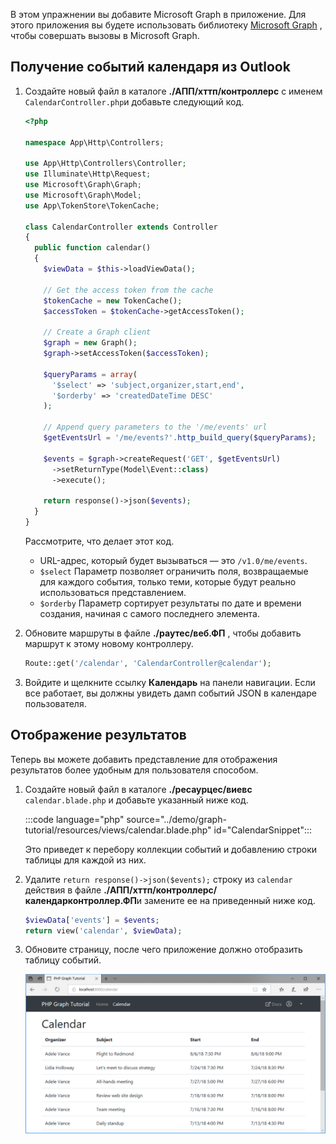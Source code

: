 <!-- markdownlint-disable MD002 MD041 -->

В этом упражнении вы добавите Microsoft Graph в приложение. Для этого приложения вы будете использовать библиотеку [Microsoft Graph](https://github.com/microsoftgraph/msgraph-sdk-php) , чтобы совершать вызовы в Microsoft Graph.

## <a name="get-calendar-events-from-outlook"></a>Получение событий календаря из Outlook

1. Создайте новый файл в каталоге **./АПП/хттп/контроллерс** с именем `CalendarController.php`и добавьте следующий код.

    ```php
    <?php

    namespace App\Http\Controllers;

    use App\Http\Controllers\Controller;
    use Illuminate\Http\Request;
    use Microsoft\Graph\Graph;
    use Microsoft\Graph\Model;
    use App\TokenStore\TokenCache;

    class CalendarController extends Controller
    {
      public function calendar()
      {
        $viewData = $this->loadViewData();

        // Get the access token from the cache
        $tokenCache = new TokenCache();
        $accessToken = $tokenCache->getAccessToken();

        // Create a Graph client
        $graph = new Graph();
        $graph->setAccessToken($accessToken);

        $queryParams = array(
          '$select' => 'subject,organizer,start,end',
          '$orderby' => 'createdDateTime DESC'
        );

        // Append query parameters to the '/me/events' url
        $getEventsUrl = '/me/events?'.http_build_query($queryParams);

        $events = $graph->createRequest('GET', $getEventsUrl)
          ->setReturnType(Model\Event::class)
          ->execute();

        return response()->json($events);
      }
    }
    ```

    Рассмотрите, что делает этот код.

    - URL-адрес, который будет вызываться — это `/v1.0/me/events`.
    - `$select` Параметр позволяет ограничить поля, возвращаемые для каждого события, только теми, которые будут реально использоваться представлением.
    - `$orderby` Параметр сортирует результаты по дате и времени создания, начиная с самого последнего элемента.

1. Обновите маршруты в файле **./раутес/веб.ФП** , чтобы добавить маршрут к этому новому контроллеру.

    ```php
    Route::get('/calendar', 'CalendarController@calendar');
    ```

1. Войдите и щелкните ссылку **Календарь** на панели навигации. Если все работает, вы должны увидеть дамп событий JSON в календаре пользователя.

## <a name="display-the-results"></a>Отображение результатов

Теперь вы можете добавить представление для отображения результатов более удобным для пользователя способом.

1. Создайте новый файл в каталоге **./ресаурцес/виевс** `calendar.blade.php` и добавьте указанный ниже код.

    :::code language="php" source="../demo/graph-tutorial/resources/views/calendar.blade.php" id="CalendarSnippet":::

    Это приведет к перебору коллекции событий и добавлению строки таблицы для каждой из них.

1. Удалите `return response()->json($events);` строку из `calendar` действия в файле **./АПП/хттп/контроллерс/календарконтроллер.ФП**и замените ее на приведенный ниже код.

    ```php
    $viewData['events'] = $events;
    return view('calendar', $viewData);
    ```

1. Обновите страницу, после чего приложение должно отобразить таблицу событий.

    ![Снимок экрана с таблицей событий](./images/add-msgraph-01.png)

